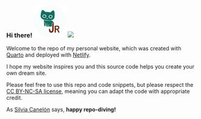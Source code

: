 ### Hi there!   <img src="assets/img/JR-logo-circle.webp" alt="Logo for Jadey Ryan&apos;s personal website: a cat with tail shaped as the letter J next to last name initial R" height="85"/>  [![](https://api.netlify.com/api/v1/badges/b58c2e5b-cf60-4b13-aa25-743b13f3cbf7/deploy-status)](https://app.netlify.com/sites/jadeynryan/deploys)

Welcome to the repo of my personal website, which was created with [Quarto](https://quarto.org/) and deployed with [Netlify](https://www.netlify.com/).

I hope my website inspires you and this source code helps you create your own dream site.

Please feel free to use this repo and code snippets, but please respect the [CC BY-NC-SA license](https://creativecommons.org/licenses/by-nc-sa/4.0/), meaning you can adapt the code with appropriate credit.

As [Silvia Canelón](https://silviacanelon.com/) says, **happy repo-diving!**

